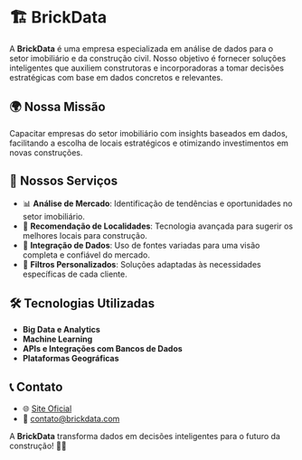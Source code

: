 # 🏗️ BrickData

A **BrickData** é uma empresa especializada em análise de dados para o setor imobiliário e da construção civil. Nosso objetivo é fornecer soluções inteligentes que auxiliem construtoras e incorporadoras a tomar decisões estratégicas com base em dados concretos e relevantes.

## 🌍 Nossa Missão

Capacitar empresas do setor imobiliário com insights baseados em dados, facilitando a escolha de locais estratégicos e otimizando investimentos em novas construções.

## 🚀 Nossos Serviços

- 📊 **Análise de Mercado**: Identificação de tendências e oportunidades no setor imobiliário.
- 📍 **Recomendação de Localidades**: Tecnologia avançada para sugerir os melhores locais para construção.
- 📡 **Integração de Dados**: Uso de fontes variadas para uma visão completa e confiável do mercado.
- 🔎 **Filtros Personalizados**: Soluções adaptadas às necessidades específicas de cada cliente.

## 🛠️ Tecnologias Utilizadas

- **Big Data e Analytics**
- **Machine Learning**
- **APIs e Integrações com Bancos de Dados**
- **Plataformas Geográficas**

## 📞 Contato

- 🌐 [Site Oficial](https://brickdata.com)  
- 📧 contato@brickdata.com  

A **BrickData** transforma dados em decisões inteligentes para o futuro da construção! 🏢✨

